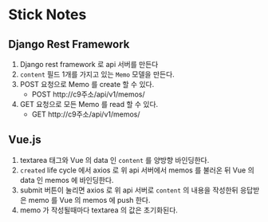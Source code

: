 # Stick Notes

## Django Rest Framework

1. Django rest framework 로 api 서버를 만든다
2. `content` 필드 1개를 가지고 있는 `Memo` 모델을 만든다.
3. POST 요청으로 Memo 를 create 할 수 있다.
   - POST http://c9주소/api/v1/memos/
4. GET 요청으로 모든 Memo 를 read 할 수 있다.
   - GET http://c9주소/api/v1/memos/

## Vue.js

1. textarea 태그와 Vue 의 data 인 `content` 를 양방향 바인딩한다.
2. `created` life cycle 에서 axios 로 위 api 서버에서 memos 를 불러온 뒤 Vue 의 data 인 memos 에 바인딩한다.
3. submit 버튼이 눌리면 axios 로 위 api 서버로 `content` 의 내용을 작성한뒤 응답받은 memo 를 Vue 의 memos 에 push 한다.
4. memo 가 작성될때마다 textarea 의 값은 초기화된다.

